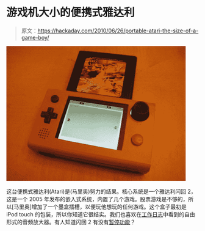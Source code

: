 # 游戏机大小的便携式雅达利

> 原文：<https://hackaday.com/2010/06/26/portable-atari-the-size-of-a-game-boy/>

![](img/57ef0934345eb83e21866e153481260e.png "atari-handheld")

这台便携式雅达利(Atari)是(马里奥)努力的结果。核心系统是一个雅达利闪回 2，这是一个 2005 年发布的嵌入式系统，内置了几个游戏。股票游戏是不够的，所以[马里奥]增加了一个墨盒插槽，以便玩他想玩的任何游戏。这个盒子最初是 iPod touch 的包装，所以你知道它很结实。我们也喜欢在[工作日志](http://forums.benheck.com/viewtopic.php?f=1&t=38001)中看到的自由形式的音频放大器。有人知道闪回 2 有没有[暂停功能](http://hackaday.com/2010/06/22/update-atari-pause-button/)？
